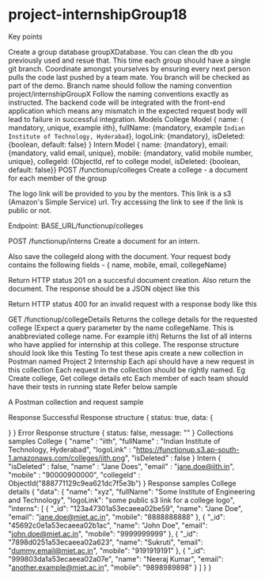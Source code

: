 # project-internshipGroup18
Key points



Create a group database groupXDatabase. You can clean the db you previously used and resue that.
This time each group should have a single git branch. Coordinate amongst yourselves by ensuring every next person pulls the code last pushed by a team mate. You branch will be checked as part of the demo. Branch name should follow the naming convention project/internshipGroupX
Follow the naming conventions exactly as instructed. The backend code will be integrated with the front-end application which means any mismatch in the expected request body will lead to failure in successful integration.
Models
College Model
{ name: { mandatory, unique, example iith}, fullName: {mandatory, example `Indian Institute of Technology, Hyderabad`}, logoLink: {mandatory}, isDeleted: {boolean, default: false} }
Intern Model
{ name: {mandatory}, email: {mandatory, valid email, unique}, mobile: {mandatory, valid mobile number, unique}, collegeId: {ObjectId, ref to college model, isDeleted: {boolean, default: false}}
POST /functionup/colleges
Create a college - a document for each member of the group

The logo link will be provided to you by the mentors. This link is a s3 (Amazon's Simple Service) url. Try accessing the link to see if the link is public or not.

Endpoint: BASE_URL/functionup/colleges

POST /functionup/interns
Create a document for an intern.

Also save the collegeId along with the document. Your request body contains the following fields - { name, mobile, email, collegeName}

Return HTTP status 201 on a succesful document creation. Also return the document. The response should be a JSON object like this

Return HTTP status 400 for an invalid request with a response body like this

GET /functionup/collegeDetails
Returns the college details for the requested college (Expect a query parameter by the name collegeName. This is anabbreviated college name. For example iith)
Returns the list of all interns who have applied for internship at this college.
The response structure should look like this
Testing
To test these apis create a new collection in Postman named Project 2 Internship
Each api should have a new request in this collection
Each request in the collection should be rightly named. Eg Create college, Get college details etc
Each member of each team should have their tests in running state
Refer below sample

A Postman collection and request sample

Response
Successful Response structure
{
  status: true,
  data: {

  }
}
Error Response structure
{
  status: false,
  message: ""
}
Collections samples
College
{
    "name" : "iith",
    "fullName" : "Indian Institute of Technology, Hyderabad",
    "logoLink" : "https://functionup.s3.ap-south-1.amazonaws.com/colleges/iith.png",
    "isDeleted" : false
}
Intern
   {
    "isDeleted" : false,
    "name" : "Jane Does",
    "email" : "jane.doe@iith.in",
    "mobile" : "90000900000",
    "collegeId" : ObjectId("888771129c9ea621dc7f5e3b")
}
Response samples
College details
{
  "data": {
    "name": "xyz",
    "fullName": "Some Institute of Engineering and Technology",
    "logoLink": "some public s3 link for a college logo",
    "interns": [
      {
        "_id": "123a47301a53ecaeea02be59",
        "name": "Jane Doe",
        "email": "jane.doe@miet.ac.in",
        "mobile": "8888888888"
      },
      {
        "_id": "45692c0e1a53ecaeea02b1ac",
        "name": "John Doe",
        "email": "john.doe@miet.ac.in",
        "mobile": "9999999999"
      },
      {
        "_id": "7898d0251a53ecaeea02a623",
        "name": "Sukruti",
        "email": "dummy.email@miet.ac.in",
        "mobile": "9191919191"
      },
      {
        "_id": "999803da1a53ecaeea02a07e",
        "name": "Neeraj Kumar",
        "email": "another.example@miet.ac.in",
        "mobile": "9898989898"
      }
    ]
  }
}
